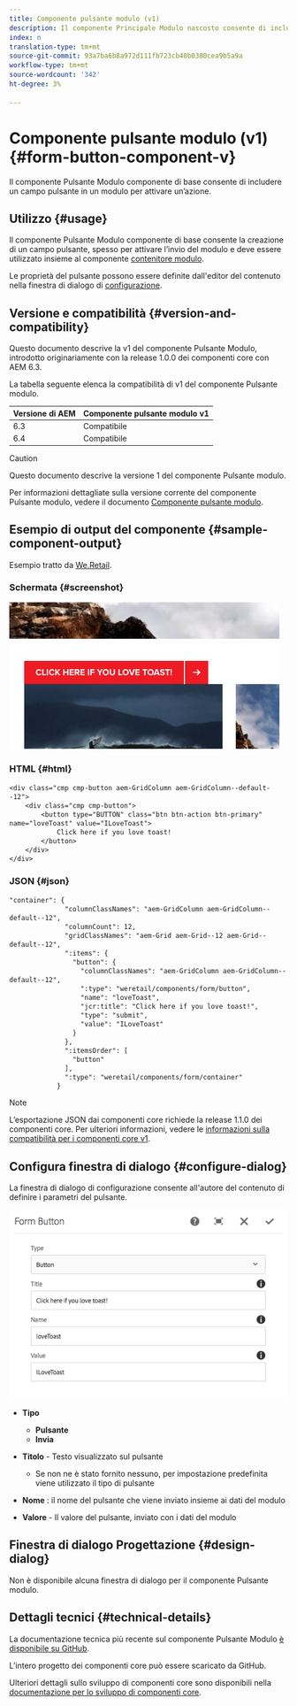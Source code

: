 ```yaml
---
title: Componente pulsante modulo (v1)
description: Il componente Principale Modulo nascosto consente di includere un campo nascosto in un modulo.
index: n
translation-type: tm+mt
source-git-commit: 93a7ba6b8a972d111fb723cb40b0380cea9b5a9a
workflow-type: tm+mt
source-wordcount: '342'
ht-degree: 3%

---
```



# Componente pulsante modulo (v1) {#form-button-component-v}

Il componente Pulsante Modulo componente di base consente di includere un campo pulsante in un modulo per attivare un’azione.

## Utilizzo {#usage}

Il componente Pulsante Modulo componente di base consente la creazione di un campo pulsante, spesso per attivare l’invio del modulo e deve essere utilizzato insieme al componente [contenitore modulo](form-container-v1.md).

Le proprietà del pulsante possono essere definite dall&#39;editor del contenuto nella finestra di dialogo di [configurazione](#configure-dialog).

## Versione e compatibilità {#version-and-compatibility}

Questo documento descrive la v1 del componente Pulsante Modulo, introdotto originariamente con la release 1.0.0 dei componenti core con AEM 6.3.

La tabella seguente elenca la compatibilità di v1 del componente Pulsante modulo.

| Versione di AEM | Componente pulsante modulo v1 |
|--- |--- |
| 6.3 | Compatibile |
| 6.4 | Compatibile |

>[!CAUTION]
>
>Questo documento descrive la versione 1 del componente Pulsante modulo.
>
>Per informazioni dettagliate sulla versione corrente del componente Pulsante modulo, vedere il documento [Componente pulsante modulo](/help/components/forms/form-button.md).

## Esempio di output del componente {#sample-component-output}

Esempio tratto da [We.Retail](https://helpx.adobe.com/experience-manager/6-4/sites/developing/using/we-retail.html).

### Schermata {#screenshot}

![](/help/assets/chlimage_1-48.png)

### HTML {#html}

```
<div class="cmp cmp-button aem-GridColumn aem-GridColumn--default--12">
    <div class="cmp cmp-button">
        <button type="BUTTON" class="btn btn-action btn-primary" name="loveToast" value="ILoveToast">
            Click here if you love toast!
        </button>
    </div>
</div>
```

### JSON {#json}

```
"container": {
              "columnClassNames": "aem-GridColumn aem-GridColumn--default--12",
              "columnCount": 12,
              "gridClassNames": "aem-Grid aem-Grid--12 aem-Grid--default--12",
              ":items": {
                "button": {
                  "columnClassNames": "aem-GridColumn aem-GridColumn--default--12",
                  ":type": "weretail/components/form/button",
                  "name": "loveToast",
                  "jcr:title": "Click here if you love toast!",
                  "type": "submit",
                  "value": "ILoveToast"
                }
              },
              ":itemsOrder": [
                "button"
              ],
              ":type": "weretail/components/form/container"
            }
```

>[!NOTE]
>
>L’esportazione JSON dai componenti core richiede la release 1.1.0 dei componenti core. Per ulteriori informazioni, vedere le [informazioni sulla compatibilità per i componenti core v1](/help/versions.md).

## Configura finestra di dialogo {#configure-dialog}

La finestra di dialogo di configurazione consente all&#39;autore del contenuto di definire i parametri del pulsante.

![](/help/assets/chlimage_1-49.png)

* **Tipo**
   * **Pulsante**
   * **Invia**

* **Titolo**  - Testo visualizzato sul pulsante
   * Se non ne è stato fornito nessuno, per impostazione predefinita viene utilizzato il tipo di pulsante

* **Nome** : il nome del pulsante che viene inviato insieme ai dati del modulo
* **Valore**  - Il valore del pulsante, inviato con i dati del modulo

## Finestra di dialogo Progettazione {#design-dialog}

Non è disponibile alcuna finestra di dialogo per il componente Pulsante modulo.

## Dettagli tecnici {#technical-details}

La documentazione tecnica più recente sul componente Pulsante Modulo [è disponibile su GitHub](https://github.com/adobe/aem-core-wcm-components/tree/master/content/src/content/jcr_root/apps/core/wcm/components/form/button/v1/button).

L’intero progetto dei componenti core può essere scaricato da GitHub.

Ulteriori dettagli sullo sviluppo di componenti core sono disponibili nella [documentazione per lo sviluppo di componenti core](/help/developing/overview.md).
